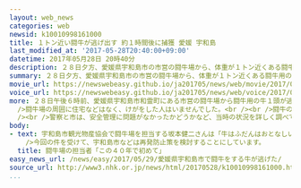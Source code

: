 ```yaml
---
layout: web_news
categories: web
newsid: k10010998161000
title: １トン近い闘牛が逃げ出す 約１時間後に捕獲 愛媛 宇和島
last_modified_at: '2017-05-28T20:40:00+09:00'
datetime: 2017年05月28日 20時40分
description: ２８日夕方、愛媛県宇和島市の市営の闘牛場から、体重が１トン近くある闘牛用の牛１頭が逃げ出しました。牛はおよそ１時間後に付近の路上で捕獲され、けがをした人はいませんでした。
summary: ２８日夕方、愛媛県宇和島市の市営の闘牛場から、体重が１トン近くある闘牛用の牛１頭が逃げ出しました。牛はおよそ１時間後に付近の路上で捕獲され、けがをした人はいませんでした。
movie_url: https://newswebeasy.github.io/ja201705/news/web/movie/2017/05/29/k10010998161000.mp4
voice_url: https://newswebeasy.github.io/ja201705/news/web/voice/2017/05/29/k10010998161000.mp3
more: ２８日午後６時前、愛媛県宇和島市和霊町にある市営の闘牛場から闘牛用の牛１頭が逃げ出しました。<br />宇和島市によりますと、逃げた牛は体重がおよそ８００キロから９００キロあり、当初は興奮した状態でしたが、およそ１時間後に付近の路上で警察官や闘牛の関係者らに取り押さえられたということです。<br
  />闘牛場の周囲に住宅などはなく、けがをした人はいませんでした。<br /><br />闘牛の関係者によりますと、逃げた牛は、２８日の日中に行われた試合で足にけがをして、治療のため麻酔をかけられていましたが、担当者が持っていたロープを振り切って逃げたということです。<br
  /><br />警察と市は、安全管理に問題がなかったかどうかなど、当時の状況を詳しく調べています。
body:
- text: 宇和島市観光物産協会で闘牛場を担当する坂本健二さんは「牛はふだんはおとなしい性格で、暴れるようなことはありません。この４０年でこのようなことは初めてです」と話しています。<br
    />今回の件を受けて、宇和島市などは再発防止策を検討することにしています。
  title: 闘牛場の担当者「この４０年で初めて」
easy_news_url: /news/easy/2017/05/29/愛媛県宇和島市で闘牛をする牛が逃げた/
source_url: http://www3.nhk.or.jp/news/html/20170528/k10010998161000.html?utm_int=nsearch_contents_search-items_001
...
```

